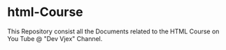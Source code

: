 # html-Course

This Repository consist all the Documents related to the HTML Course on You Tube @ "Dev Vjex" Channel.
